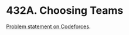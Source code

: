 # 432A. Choosing Teams

[Problem statement on Codeforces](https://codeforces.com/problemset/problem/432/A?locale=en).